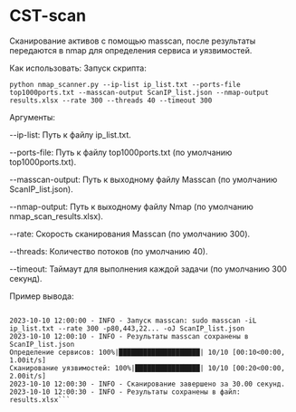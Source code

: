 # CST-scan
Сканирование активов с помощью masscan, после результаты передаются в nmap для определения сервиса и уязвимостей.

Как использовать:
Запуск скрипта:

```python nmap_scanner.py --ip-list ip_list.txt --ports-file top1000ports.txt --masscan-output ScanIP_list.json --nmap-output results.xlsx --rate 300 --threads 40 --timeout 300```

Аргументы:

--ip-list: Путь к файлу ip_list.txt.

--ports-file: Путь к файлу top1000ports.txt (по умолчанию top1000ports.txt).

--masscan-output: Путь к выходному файлу Masscan (по умолчанию ScanIP_list.json).

--nmap-output: Путь к выходному файлу Nmap (по умолчанию nmap_scan_results.xlsx).

--rate: Скорость сканирования Masscan (по умолчанию 300).

--threads: Количество потоков (по умолчанию 40).

--timeout: Таймаут для выполнения каждой задачи (по умолчанию 300 секунд).

Пример вывода:
```CyberSecurityTeam

2023-10-10 12:00:00 - INFO - Запуск masscan: sudo masscan -iL ip_list.txt --rate 300 -p80,443,22... -oJ ScanIP_list.json
2023-10-10 12:00:10 - INFO - Результаты masscan сохранены в ScanIP_list.json
Определение сервисов: 100%|████████████████████| 10/10 [00:10<00:00,  1.00it/s]
Сканирование уязвимостей: 100%|████████████████| 10/10 [00:20<00:00,  2.00it/s]
2023-10-10 12:00:30 - INFO - Сканирование завершено за 30.00 секунд.
2023-10-10 12:00:30 - INFO - Результаты сохранены в файл: results.xlsx```
